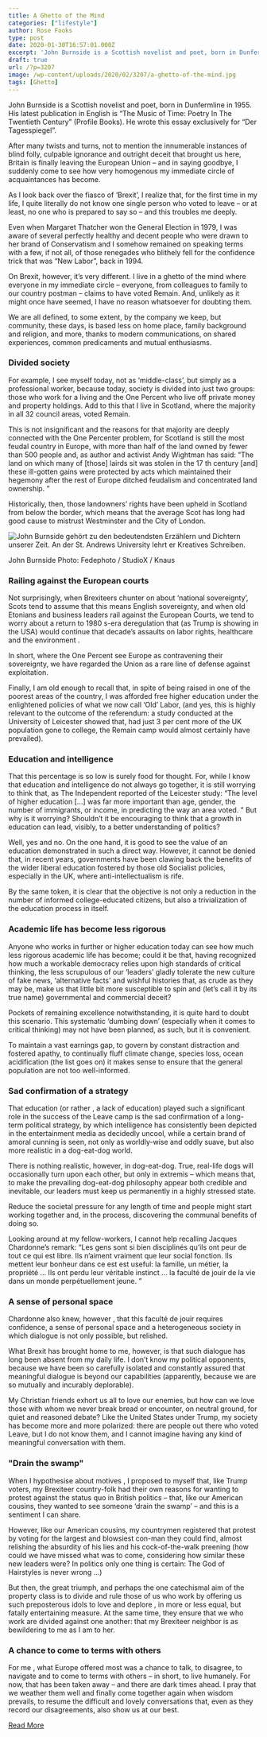 ```yaml
---
title: A Ghetto of the Mind
categories: ["lifestyle"]
author: Rose Fooks
type: post
date: 2020-01-30T16:57:01.000Z
excerpt: 'John Burnside is a Scottish novelist and poet, born in Dunfermline in 1955. His latest publication in English is „The Music of Time: Poetry In The Twentieth Century" (Profile Books). He wrote this essay exclusively for „Der Tagesspiegel". After many twists and turns, not to mention the innumerable instances of blind folly, culpable ignorance and&hellip;'
draft: true
url: /?p=3207
image: /wp-content/uploads/2020/02/3207/a-ghetto-of-the-mind.jpg
tags: [Ghetto]
---
```


John Burnside is a Scottish novelist and poet, born in Dunfermline in 1955. His latest publication in English is “The Music of Time: Poetry In The Twentieth Century” (Profile Books). He wrote this essay exclusively for “Der Tagesspiegel”.

After many twists and turns, not to mention the innumerable instances of blind folly, culpable ignorance and outright deceit that brought us here, Britain is finally leaving the European Union – and in saying goodbye, I suddenly come to see how very homogenous my immediate circle of acquaintances has become.

As I look back over the fiasco of ‘Brexit’, I realize that, for the first time in my life, I quite literally do not know one single person who voted to leave – or at least, no one who is prepared to say so – and this troubles me deeply.

Even when Margaret Thatcher won the General Election in 1979, I was aware of several perfectly healthy and decent people who were drawn to her brand of Conservatism and I somehow remained on speaking terms with a few, if not all, of those renegades who blithely fell for the confidence trick that was “New Labor”, back in 1994.

On Brexit, however, it’s very different. I live in a ghetto of the mind where everyone in my immediate circle – everyone, from colleagues to family to our country postman – claims to have voted Remain. And, unlikely as it might once have seemed, I have no reason whatsoever for doubting them.

We are all defined, to some extent, by the company we keep, but community, these days, is based less on home place, family background and religion, and more, thanks to modern communications, on shared experiences, common predicaments and mutual enthusiasms.

### Divided society

For example, I see myself today, not as ‘middle-class’, but simply as a professional worker, because today, society is divided into just two groups: those who work for a living and the One Percent who live off private money and property holdings. Add to this that I live in Scotland, where the majority in all 32 council areas, voted Remain.

This is not insignificant and the reasons for that majority are deeply connected with the One Percenter problem, for Scotland is still the most feudal country in Europe, with more than half of the land owned by fewer than 500 people and, as author and activist Andy Wightman has said: “The land on which many of [those] lairds sit was stolen in the 17 th century [and] these ill-gotten gains were protected by acts which maintained their hegemony after the rest of Europe ditched feudalism and concentrated land ownership. ”

Historically, then, those landowners’ rights have been upheld in Scotland from below the border, which means that the average Scot has long had good cause to mistrust Westminster and the City of London.

![John Burnside gehört zu den bedeutendsten Erzählern und Dichtern unserer Zeit. An der St. Andrews University lehrt er Kreatives Schreiben.](http://www.tagesspiegel.de/images/heprodimagesfotos86120160824bunr_478_1_20160823095808342-jpg/14445946/7-format3001.jpg?inIsFirst=false)

   John Burnside   Photo: Fedephoto / StudioX / Knaus

### Railing against the European courts

Not surprisingly, when Brexiteers chunter on about ‘national sovereignty’, Scots tend to assume that this means English sovereignty, and when old Etonians and business leaders rail against the European Courts, we tend to worry about a return to 1980 s-era deregulation that (as Trump is showing in the USA) would continue that decade’s assaults on labor rights, healthcare and the environment .

In short, where the One Percent see Europe as contravening their sovereignty, we have regarded the Union as a rare line of defense against exploitation.

Finally, I am old enough to recall that, in spite of being raised in one of the poorest areas of the country, I was afforded free higher education under the enlightened policies of what we now call ‘Old’ Labor, (and yes, this is highly relevant to the outcome of the referendum: a study conducted at the University of Leicester showed that, had just 3 per cent more of the UK population gone to college, the Remain camp would almost certainly have prevailed).

### Education and intelligence

That this percentage is so low is surely food for thought. For, while I know that education and intelligence do not always go together, it is still worrying to think that, as The Independent reported of the Leicester study: “The level of higher education […] was far more important than age, gender, the number of immigrants, or income, in predicting the way an area voted. ” But why is it worrying? Shouldn’t it be encouraging to think that a growth in education can lead, visibly, to a better understanding of politics?

Well, yes and no. On the one hand, it is good to see the value of an education demonstrated in such a direct way. However, it cannot be denied that, in recent years, governments have been clawing back the benefits of the wider liberal education fostered by those old Socialist policies, especially in the UK, where anti-intellectualism is rife.

By the same token, it is clear that the objective is not only a reduction in the number of informed college-educated citizens, but also a trivialization of the education process in itself.

### Academic life has become less rigorous

Anyone who works in further or higher education today can see how much less rigorous academic life has become; could it be that, having recognized how much a workable democracy relies upon high standards of critical thinking, the less scrupulous of our ‘leaders’ gladly tolerate the new culture of fake news, ‘alternative facts’ and wishful histories that, as crude as they may be, make us that little bit more susceptible to spin and (let’s call it by its true name) governmental and commercial deceit?

Pockets of remaining excellence notwithstanding, it is quite hard to doubt this scenario. This systematic ‘dumbing down’ (especially when it comes to critical thinking) may not have been planned, as such, but it is convenient.

To maintain a vast earnings gap, to govern by constant distraction and fostered apathy, to continually fluff climate change, species loss, ocean acidification (the list goes on) it makes sense to ensure that the general population are not too well-informed.

### Sad confirmation of a strategy

That education (or rather , a lack of education) played such a significant role in the success of the Leave camp is the sad confirmation of a long-term political strategy, by which intelligence has consistently been depicted in the entertainment media as decidedly uncool, while a certain brand of amoral cunning is seen, not only as worldly-wise and oddly suave, but also more realistic in a dog-eat-dog world.

There is nothing realistic, however, in dog-eat-dog. True, real-life dogs will occasionally turn upon each other, but only in extremis – which means that, to make the prevailing dog-eat-dog philosophy appear both credible and inevitable, our leaders must keep us permanently in a highly stressed state.

Reduce the societal pressure for any length of time and people might start working together and, in the process, discovering the communal benefits of doing so.

Looking around at my fellow-workers, I cannot help recalling Jacques Chardonne’s remark: “Les gens sont si bien disciplinés qu’ils ont peur de tout ce qui est libre. Ils n’aiment vraiment que leur social fonction. Ils mettent leur bonheur dans ce est est useful: la famille, un métier, la propriété … Ils ont perdu leur véritable instinct … la faculté de jouir de la vie dans un monde perpétuellement jeune. ”

### A sense of personal space

Chardonne also knew, however , that this  faculté de jouir  requires confidence, a sense of personal space and a heterogeneous society in which dialogue is not only possible, but relished.

What Brexit has brought home to me, however, is that such dialogue has long been absent from my daily life. I don’t know my political opponents, because we have been so carefully isolated and constantly assured that meaningful dialogue is beyond our capabilities (apparently, because we are so mutually and incurably deplorable).

My Christian friends exhort us all to love our enemies, but how can we love those with whom we never break bread or encounter, on neutral ground, for quiet and reasoned debate? Like the United States under Trump, my society has become more and more polarized: there are people out there who voted Leave, but I do not know them, and I cannot imagine having any kind of meaningful conversation with them.

### "Drain the swamp"

When I hypothesise about motives , I proposed to myself that, like Trump voters, my Brexiteer country-folk had their own reasons for wanting to protest against the status quo in British politics – that, like our American cousins, they wanted to see someone ‘drain the swamp’ – and this is a sentiment I can share.

However, like our American cousins, my countrymen registered that protest by voting for the largest and blowsiest con-man they could find, almost relishing the absurdity of his lies and his cock-of-the-walk preening (how could we have missed what was to come, considering how similar these new leaders were? In politics only one thing is certain: The God of Hairstyles is never wrong …)

But then, the great triumph, and perhaps the one catechismal aim of the property class is to divide and rule those of us who work by offering us such preposterous idols to love and deplore , in more or less equal, but fatally entertaining measure. At the same time, they ensure that we who work are divided against one another: that my Brexiteer neighbor is as bewildering to me as I am to her.

### A chance to come to terms with others

For me , what Europe offered most was a chance to talk, to disagree, to navigate and to come to terms with others – in short, to live humanely. For now, that has been taken away – and there are dark times ahead. I pray that we weather them well and finally come together again when wisdom prevails, to resume the difficult and lovely conversations that, even as they record our disagreements, also show us at our best.

 [Read More ](https://www.tagesspiegel.de/politik/brexit-day-a-ghetto-of-the-mind/25492600.html)
